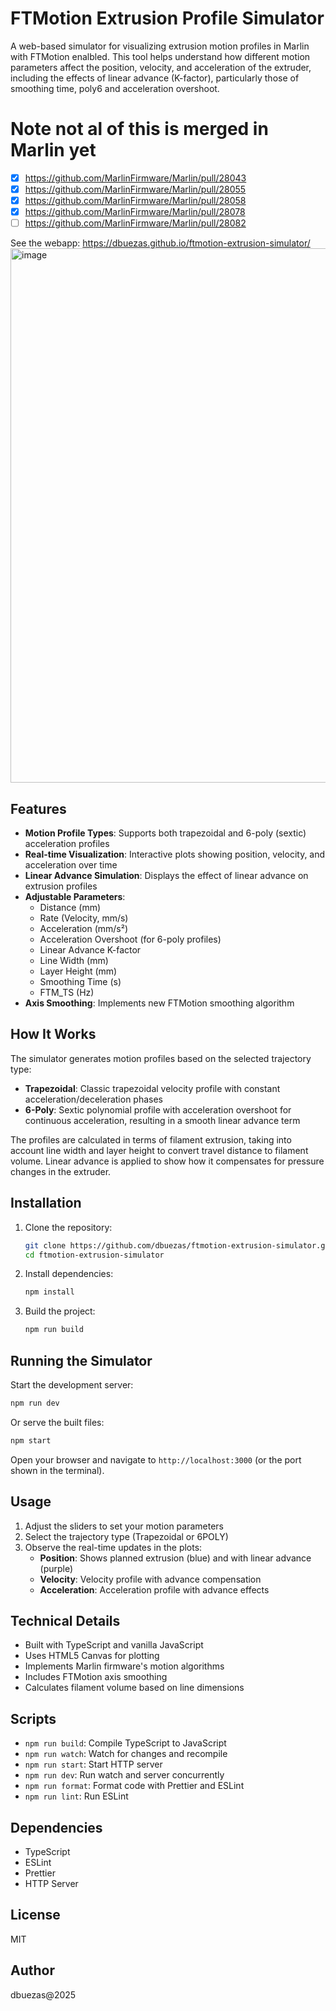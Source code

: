 # FTMotion Extrusion Profile Simulator

A web-based simulator for visualizing extrusion motion profiles in Marlin with FTMotion enalbled. This tool helps understand how different motion parameters affect the position, velocity, and acceleration of the extruder, including the effects of linear advance (K-factor), particularly those of smoothing time, poly6 and acceleration overshoot.

# Note not al of this is merged in Marlin yet

* [x] https://github.com/MarlinFirmware/Marlin/pull/28043
* [x] https://github.com/MarlinFirmware/Marlin/pull/28055
* [x] https://github.com/MarlinFirmware/Marlin/pull/28058
* [x] https://github.com/MarlinFirmware/Marlin/pull/28078
* [ ] https://github.com/MarlinFirmware/Marlin/pull/28082

See the webapp: https://dbuezas.github.io/ftmotion-extrusion-simulator/
<img width="1149" height="855" alt="image" src="https://github.com/user-attachments/assets/1de7839f-13cc-4d17-a116-e8af4b86f994" />


## Features

- **Motion Profile Types**: Supports both trapezoidal and 6-poly (sextic) acceleration profiles
- **Real-time Visualization**: Interactive plots showing position, velocity, and acceleration over time
- **Linear Advance Simulation**: Displays the effect of linear advance on extrusion profiles
- **Adjustable Parameters**:
  - Distance (mm)
  - Rate (Velocity, mm/s)
  - Acceleration (mm/s²)
  - Acceleration Overshoot (for 6-poly profiles)
  - Linear Advance K-factor
  - Line Width (mm)
  - Layer Height (mm)
  - Smoothing Time (s)
  - FTM_TS (Hz)
- **Axis Smoothing**: Implements new FTMotion smoothing algorithm

## How It Works

The simulator generates motion profiles based on the selected trajectory type:

- **Trapezoidal**: Classic trapezoidal velocity profile with constant acceleration/deceleration phases
- **6-Poly**: Sextic polynomial profile with acceleration overshoot for continuous acceleration, resulting in a smooth linear advance term

The profiles are calculated in terms of filament extrusion, taking into account line width and layer height to convert travel distance to filament volume. Linear advance is applied to show how it compensates for pressure changes in the extruder.

## Installation

1. Clone the repository:
   ```bash
   git clone https://github.com/dbuezas/ftmotion-extrusion-simulator.git
   cd ftmotion-extrusion-simulator
   ```

2. Install dependencies:
   ```bash
   npm install
   ```

3. Build the project:
   ```bash
   npm run build
   ```

## Running the Simulator

Start the development server:
```bash
npm run dev
```

Or serve the built files:
```bash
npm start
```

Open your browser and navigate to `http://localhost:3000` (or the port shown in the terminal).

## Usage

1. Adjust the sliders to set your motion parameters
2. Select the trajectory type (Trapezoidal or 6POLY)
3. Observe the real-time updates in the plots:
   - **Position**: Shows planned extrusion (blue) and with linear advance (purple)
   - **Velocity**: Velocity profile with advance compensation
   - **Acceleration**: Acceleration profile with advance effects

## Technical Details

- Built with TypeScript and vanilla JavaScript
- Uses HTML5 Canvas for plotting
- Implements Marlin firmware's motion algorithms
- Includes FTMotion axis smoothing
- Calculates filament volume based on line dimensions

## Scripts

- `npm run build`: Compile TypeScript to JavaScript
- `npm run watch`: Watch for changes and recompile
- `npm run start`: Start HTTP server
- `npm run dev`: Run watch and server concurrently
- `npm run format`: Format code with Prettier and ESLint
- `npm run lint`: Run ESLint

## Dependencies

- TypeScript
- ESLint
- Prettier
- HTTP Server

## License

MIT

## Author

dbuezas@2025

